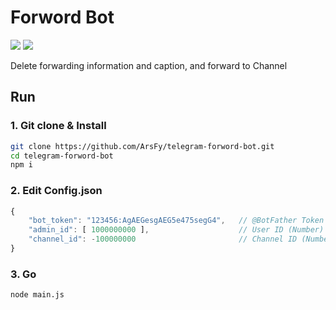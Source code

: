 # Forword Bot

![](https://img.shields.io/badge/license-MIT-blue)
![](https://img.shields.io/badge/NodeJS-v16-green)

Delete forwarding information and caption, and forward to Channel

## Run

### 1. Git clone & Install

```bash
git clone https://github.com/ArsFy/telegram-forword-bot.git
cd telegram-forword-bot
npm i
```

### 2. Edit Config.json

```js
{
    "bot_token": "123456:AgAEGesgAEG5e475segG4",   // @BotFather Token
    "admin_id": [ 1000000000 ],                    // User ID (Number)
    "channel_id": -100000000                       // Channel ID (Number)
}
```

### 3. Go

```bash
node main.js
```